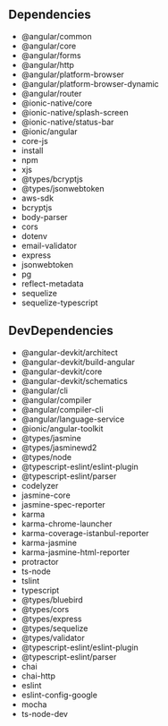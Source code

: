 <h2>Dependencies</h2>

- @angular/common
- @angular/core
- @angular/forms
- @angular/http
- @angular/platform-browser
- @angular/platform-browser-dynamic
- @angular/router
- @ionic-native/core
- @ionic-native/splash-screen
- @ionic-native/status-bar
- @ionic/angular
- core-js
- install
- npm
- xjs
- @types/bcryptjs
- @types/jsonwebtoken
- aws-sdk
- bcryptjs
- body-parser
- cors
- dotenv
- email-validator
- express
- jsonwebtoken
- pg
- reflect-metadata
- sequelize
- sequelize-typescript


<h2>DevDependencies</h2>

- @angular-devkit/architect
- @angular-devkit/build-angular
- @angular-devkit/core
- @angular-devkit/schematics
- @angular/cli
- @angular/compiler
- @angular/compiler-cli
- @angular/language-service
- @ionic/angular-toolkit
- @types/jasmine
- @types/jasminewd2
- @types/node
- @typescript-eslint/eslint-plugin
- @typescript-eslint/parser
- codelyzer
- jasmine-core
- jasmine-spec-reporter
- karma
- karma-chrome-launcher
- karma-coverage-istanbul-reporter
- karma-jasmine
- karma-jasmine-html-reporter
- protractor
- ts-node
- tslint
- typescript
- @types/bluebird
- @types/cors
- @types/express
- @types/sequelize
- @types/validator
- @typescript-eslint/eslint-plugin
- @typescript-eslint/parser
- chai
- chai-http
- eslint
- eslint-config-google
- mocha
- ts-node-dev
